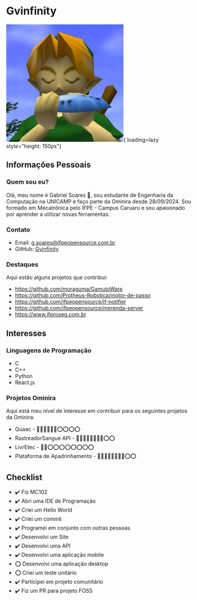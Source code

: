 # Gvinfinity

![Link from The Legend of Zelda: Ocarina of Time playing the Ocarina](./pictures/gvinfinity.jpg){ loading=lazy style="height: 150px"}

## Informações Pessoais

### Quem sou eu?

Olá, meu nome é Gabriel Soares 👋, sou estudante de Engenharia da Computação na UNICAMP e faço parte da Ominira desde 28/09/2024. Sou formado em Mecatrônica pelo IFPE - Campus Caruaru e sou apaixonado por aprender a utilizar novas ferramentas.

### Contato

- Email: g.soares@ifpeopensource.com.br
- GitHub: [Gvinfinity](https://github.com/gvinfinity)

### Destaques

Aqui estão alguns projetos que contribuí:

- https://github.com/moraguma/GamutoWare
- https://github.com/Protheus-Robotica/motor-de-passo
- https://github.com/ifpeopensource/if-notifier
- https://github.com/ifpeopensource/merenda-server
- https://www.ifproseg.com.br

## Interesses

### Linguagens de Programação

- C
- C++
- Python
- React.js

### Projetos Ominira

Aqui está meu nível de interesse em contribuir para os seguintes projetos da Ominira:

- Quaac - 🔴🔴🔴🔴🔴🔴⭕⭕⭕⭕
- RastreadorSangue API - 🔴🔴🔴🔴🔴🔴🔴🔴⭕⭕
- LivrEtec - 🔴🔴⭕⭕⭕⭕⭕⭕⭕⭕
- Plataforma de Apadrinhamento - 🔴🔴🔴🔴🔴🔴🔴🔴⭕⭕

## Checklist

- ✔️ Fiz MC102
- ✔️ Abri uma IDE de Programação
- ✔️ Criei um Hello World
- ✔️ Criei um commit
- ✔️ Programei em conjunto com outras pessoas
- ✔️ Desenvolvi um Site
- ✔️ Desenvolvi uma API
- ✔️ Desenvolvi uma aplicação mobile
- ⭕ Desenvolvi uma aplicação desktop
- ⭕ Criei um teste unitário
- ✔️ Participei em projeto comunitário
- ✔️ Fiz um PR para projeto FOSS
